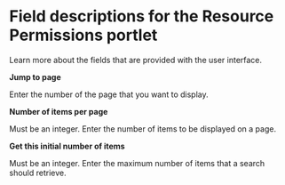 # Field descriptions for the Resource Permissions portlet



Learn more about the fields that are provided with the user interface.

**Jump to page**

Enter the number of the page that you want to display.

**Number of items per page**

Must be an integer. Enter the number of items to be displayed on a page.

**Get this initial number of items**

Must be an integer. Enter the maximum number of items that a search should retrieve.

